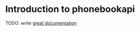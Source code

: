 # Introduction to phonebookapi

TODO: write [great documentation](http://jacobian.org/writing/what-to-write/)
